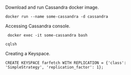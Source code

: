 Download and run Cassandra docker image. 

```
docker run --name some-cassandra -d cassandra
```

Accessing Cassandra console.

```
 docker exec -it some-cassandra bash
```

```
cqlsh

```

Creating a Keyspace.

```
CREATE KEYSPACE farfetch WITH REPLICATION = {'class': 'SimpleStrategy', 'replication_factor': 1};
```